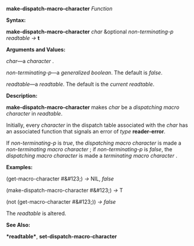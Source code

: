 **make-dispatch-macro-character** *Function* 

**Syntax:** 

**make-dispatch-macro-character** *char* &optional *non-terminating-p readtable →* **t** 

**Arguments and Values:** 

*char*—a *character* . 

*non-terminating-p*—a *generalized boolean*. The default is *false*. 

*readtable*—a *readtable*. The default is the *current readtable*. 

**Description:** 

**make-dispatch-macro-character** makes *char* be a *dispatching macro character* in *readtable*. 

Initially, every *character* in the dispatch table associated with the *char* has an associated function that signals an error of *type* **reader-error**. 



 

 

If *non-terminating-p* is *true*, the *dispatching macro character* is made a *non-terminating macro character* ; if *non-terminating-p* is *false*, the *dispatching macro character* is made a *terminating macro character* . 

**Examples:** 

(get-macro-character #\&#123;) *→* NIL, *false* 

(make-dispatch-macro-character #\&#123;) *→* T 

(not (get-macro-character #\&#123;)) *→ false* 

The *readtable* is altered. 

**See Also:** 

**\*readtable\***, **set-dispatch-macro-character** 


